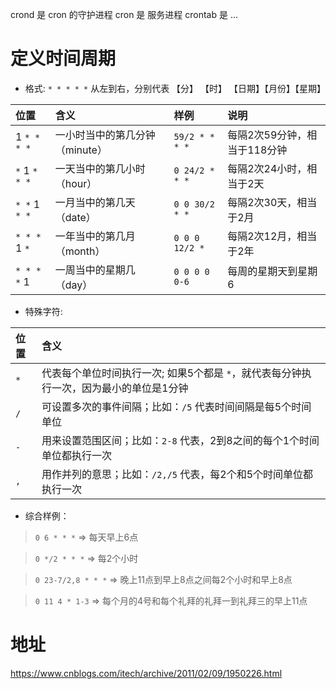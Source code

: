 crond 是 cron 的守护进程
cron 是 服务进程
crontab 是 ...

# 定义时间周期

- 格式: `* * * * *` 从左到右，分别代表 【分】 【时】 【日期】【月份】【星期】

|位置|含义|样例|说明|
|:-----|:----|:-----|:-----|
| 1 `* * * *` |一小时当中的第几分钟（minute）|`59/2 * * * *`|每隔2次59分钟，相当于118分钟|
| `*` 1 `* * *` |一天当中的第几小时（hour）|`0 24/2 * * *`|每隔2次24小时，相当于2天|
| `* *` 1 `* *` |一月当中的第几天（date）|`0 0 30/2 * *`|每隔2次30天，相当于2月|
| `* * *` 1 `*` |一年当中的第几月（month）|`0 0 0 12/2 *`|每隔2次12月，相当于2年|
| `* * * *` 1 |一周当中的星期几（day）|`0 0 0 0 0-6`|每周的星期天到星期6|

- 特殊字符:

|位置|含义|
|:-----|:----|
| `*` |代表每个单位时间执行一次; 如果5个都是 `*`，就代表每分钟执行一次，因为最小的单位是1分钟|
| `/` |可设置多次的事件间隔；比如：`/5` 代表时间间隔是每5个时间单位|
| `-` |用来设置范围区间；比如：`2-8` 代表，2到8之间的每个1个时间单位都执行一次|
| `,` |用作并列的意思；比如：`/2,/5` 代表，每2个和5个时间单位都执行一次|

- 综合样例：
> `0 6 * * *` => 每天早上6点 

> `0 */2 * * *` => 每2个小时

> `0 23-7/2,8 * * *` => 晚上11点到早上8点之间每2个小时和早上8点

> `0 11 4 * 1-3` => 每个月的4号和每个礼拜的礼拜一到礼拜三的早上11点
# 地址

https://www.cnblogs.com/itech/archive/2011/02/09/1950226.html
